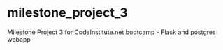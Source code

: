 # milestone_project_3
Milestone Project 3 for CodeInstitute.net bootcamp - Flask and postgres webapp
